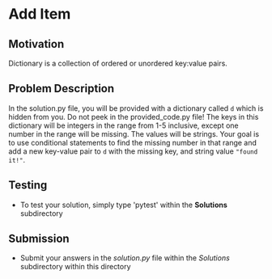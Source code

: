 # Add Item

## Motivation
Dictionary is a collection of ordered or unordered key:value pairs.

## Problem Description
In the solution.py file, you will be provided with a dictionary called `d` which is hidden from you. Do not peek in the provided_code.py file! The keys in this dictionary will be integers in the range from 1-5 inclusive, except one number in the range will be missing. The values will be strings. Your goal is to use conditional statements to find the missing number in that range and add a new key-value pair to `d` with the missing key, and string value `"found it!"`.

## Testing
* To test your solution, simply type 'pytest' within the **Solutions** subdirectory

## Submission
* Submit your answers in the *solution.py* file within the *Solutions* subdirectory within this directory
